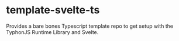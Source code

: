 # template-svelte-ts
Provides a bare bones Typescript template repo to get setup with the TyphonJS Runtime Library and Svelte.
